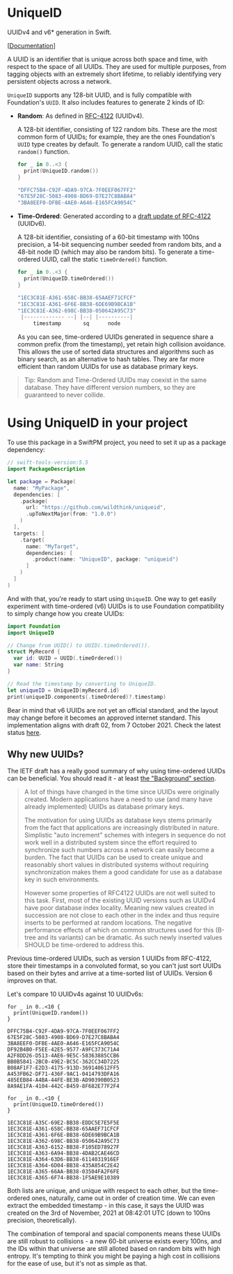# UniqueID

UUIDv4 and v6\* generation in Swift.

[[Documentation](https://karwa.github.io/uniqueid/main/documentation/uniqueid)]

A UUID is an identifier that is unique across both space and time, with respect to the space of all UUIDs. They are used for multiple purposes, from tagging objects with an extremely short lifetime, to reliably identifying very persistent objects across a network.

`UniqueID` supports any 128-bit UUID, and is fully compatible with Foundation's `UUID`.
It also includes features to generate 2 kinds of ID:

- **Random**: As defined in [RFC-4122][RFC-4122-UUIDv4] (UUIDv4).

  A 128-bit identifier, consisting of 122 random bits.
  These are the most common form of UUIDs; for example, they are the ones Foundation's `UUID` type creates
  by default. To generate a random UUID, call the static `random()` function.

  ```swift
  for _ in 0..<3 {
    print(UniqueID.random())
  }

  "DFFC75B4-C92F-4DA9-97CA-7F0EEF067FF2"
  "67E5F28C-5083-4908-BD69-D7E27C8BABA4"
  "3BA8EEF0-DFBE-4AE0-A646-E165FCA9054C"
  ```

- **Time-Ordered**: Generated according to a [draft update of RFC-4122][UUIDv6-draft-02] (UUIDv6).

  A 128-bit identifier, consisting of a 60-bit timestamp with 100ns precision, a 14-bit sequencing number seeded
  from random bits, and a 48-bit node ID (which may also be random bits). To generate a time-ordered UUID,
  call the static `timeOrdered()` function.

  ```swift
  for _ in 0..<3 {
    print(UniqueID.timeOrdered())
  }
  
  "1EC3C81E-A361-658C-BB38-65AAEF71CFCF"
  "1EC3C81E-A361-6F6E-BB38-6DE69B9BCA1B"
  "1EC3C81E-A362-698C-BB38-050642A95C73"
   |------------- --| |--| |----------|
       timestamp       sq      node
  ```

  As you can see, time-ordered UUIDs generated in sequence share a common prefix (from the timestamp), yet
  retain high collision avoidance. This allows the use of sorted data structures and algorithms
  such as binary search, as an alternative to hash tables. They are far more efficient than random UUIDs for use
  as database primary keys.

> Tip:
> Random and Time-Ordered UUIDs may coexist in the same database.
> They have different version numbers, so they are guaranteed to never collide.

[RFC-4122-UUIDv4]: https://datatracker.ietf.org/doc/html/rfc4122#section-4.4
[UUIDv6-draft-02]: https://datatracker.ietf.org/doc/html/draft-peabody-dispatch-new-uuid-format-02

# Using UniqueID in your project

To use this package in a SwiftPM project, you need to set it up as a package dependency:

```swift
// swift-tools-version:5.5
import PackageDescription

let package = Package(
  name: "MyPackage",
  dependencies: [
    .package(
      url: "https://github.com/wildthink/uniqueid",
      .upToNextMajor(from: "1.0.0")
    )
  ],
  targets: [
    .target(
      name: "MyTarget",
      dependencies: [
        .product(name: "UniqueID", package: "uniqueid")
      ]
    )
  ]
)
```

And with that, you're ready to start using `UniqueID`. One way to get easily experiment with time-ordered (v6) UUIDs is to use Foundation compatibility to simply change how you create UUIDs:

```swift
import Foundation
import UniqueID

// Change from UUID() to UUID(.timeOrdered()).
struct MyRecord {
  var id: UUID = UUID(.timeOrdered())
  var name: String
}

// Read the timestamp by converting to UniqueID.
let uniqueID = UniqueID(myRecord.id)
print(uniqueID.components(.timeOrdered)?.timestamp)
```

Bear in mind that v6 UUIDs are not yet an official standard, and the layout may change before it becomes an approved internet standard. This implementation aligns with draft 02, from 7 October 2021. Check the latest status [here](https://datatracker.ietf.org/doc/html/draft-peabody-dispatch-new-uuid-format-02).


## Why new UUIDs?

The IETF draft has a really good summary of why using time-ordered UUIDs can be beneficial. You should read it - at least [the "Background" section](https://datatracker.ietf.org/doc/html/draft-peabody-dispatch-new-uuid-format-02#section-2).

> A lot of things have changed in the time since UUIDs were originally
> created.  Modern applications have a need to use (and many have
> already implemented) UUIDs as database primary keys.
>
> The motivation for using UUIDs as database keys stems primarily from
> the fact that applications are increasingly distributed in nature.
> Simplistic "auto increment" schemes with integers in sequence do not
> work well in a distributed system since the effort required to
> synchronize such numbers across a network can easily become a burden.
> The fact that UUIDs can be used to create unique and reasonably short
> values in distributed systems without requiring synchronization makes
> them a good candidate for use as a database key in such environments.
>
> However some properties of RFC4122 UUIDs are not well suited to
> this task.  First, most of the existing UUID versions such as UUIDv4
> have poor database index locality.  Meaning new values created in
> succession are not close to each other in the index and thus require
> inserts to be performed at random locations.  The negative
> performance effects of which on common structures used for this
> (B-tree and its variants) can be dramatic.  As such newly inserted
> values SHOULD be time-ordered to address this.

Previous time-ordered UUIDs, such as version 1 UUIDs from RFC-4122, store their timestamps in a convoluted format, so you can't just sort UUIDs based on their bytes and arrive at a time-sorted list of UUIDs. Version 6 improves on that.

Let's compare 10 UUIDv4s against 10 UUIDv6s:

```
for _ in 0..<10 {
  print(UniqueID.random())
}

DFFC75B4-C92F-4DA9-97CA-7F0EEF067FF2
67E5F28C-5083-4908-BD69-D7E27C8BABA4
3BA8EEF0-DFBE-4AE0-A646-E165FCA9054C
DF92B4B0-F5EE-42E5-9577-A9FC373C71A4
A2F8DD26-D513-4AE6-9E5C-58363885CCB6
BB0B5841-2BC0-49E2-BC5C-362CC34D7225
B08AF1F7-E2D3-4175-913D-369140612FF5
A453FB62-DF71-436F-9AC1-0414793DFA16
485EEB84-A4BA-44FE-BE3B-AD90390B0523
8A9AE1FA-4104-442C-B459-8F682E77F2F4
``` 

```
for _ in 0..<10 {
  print(UniqueID.timeOrdered())
}

1EC3C81E-A35C-69E2-BB38-EDDC5E7E5F5E
1EC3C81E-A361-658C-BB38-65AAEF71CFCF
1EC3C81E-A361-6F6E-BB38-6DE69B9BCA1B
1EC3C81E-A362-698C-BB38-050642A95C73
1EC3C81E-A363-6152-BB38-F105ED78927F
1EC3C81E-A363-6A94-BB38-4DAB2CAE46CD
1EC3C81E-A364-63D6-BB38-6114031916EF
1EC3C81E-A364-6D04-BB38-435A854C2E42
1EC3C81E-A365-66AA-BB38-03504FA2F6FE
1EC3C81E-A365-6F74-BB38-1F5AE9E10389
```

Both lists are unique, and unique with respect to each other, but the time-ordered ones, naturally, came out in order of creation time. We can even extract the embedded timestamp - in this case, it says the UUID was created on the 3rd of November, 2021 at 08:42:01 UTC (down to 100ns precision, theoretically).

The combination of temporal and spacial components means these UUIDs are still robust to collisions - a new 60-bit universe exists every 100ns, and the IDs within that universe are still alloted based on random bits with high entropy. It's tempting to think you might be paying a high cost in collisions for the ease of use, but it's not as simple as that.
